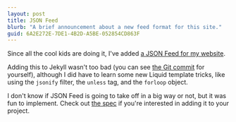 ```yaml
---
layout: post
title: JSON Feed
blurb: "A brief announcement about a new feed format for this site."
guid: 6A2E272E-7DE1-4B2D-A5BE-052854CD863F
---
```


Since all the cool kids are doing it, I've added <a href="/feed.json">a JSON Feed for my website</a>.

Adding this to Jekyll wasn't too bad (you can see <a href="https://github.com/justinvoss/justinvoss.com/commit/39f0f6942e9266d349806e5faffd9c13b95ea197">the Git commit</a> for yourself), although I did have to learn some new Liquid template tricks, like using the `jsonify` filter, the `unless` tag, and the `forloop` object.

I don't know if JSON Feed is going to take off in a big way or not, but it was fun to implement. Check out <a href="https://jsonfeed.org">the spec</a> if you're interested in adding it to your project.

